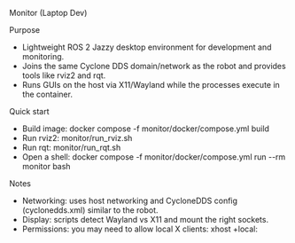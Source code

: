 Monitor (Laptop Dev)

Purpose
- Lightweight ROS 2 Jazzy desktop environment for development and monitoring.
- Joins the same Cyclone DDS domain/network as the robot and provides tools like rviz2 and rqt.
- Runs GUIs on the host via X11/Wayland while the processes execute in the container.

Quick start
- Build image: docker compose -f monitor/docker/compose.yml build
- Run rviz2: monitor/run_rviz.sh
- Run rqt: monitor/run_rqt.sh
- Open a shell: docker compose -f monitor/docker/compose.yml run --rm monitor bash

Notes
- Networking: uses host networking and CycloneDDS config (cyclonedds.xml) similar to the robot.
- Display: scripts detect Wayland vs X11 and mount the right sockets.
- Permissions: you may need to allow local X clients: xhost +local:


